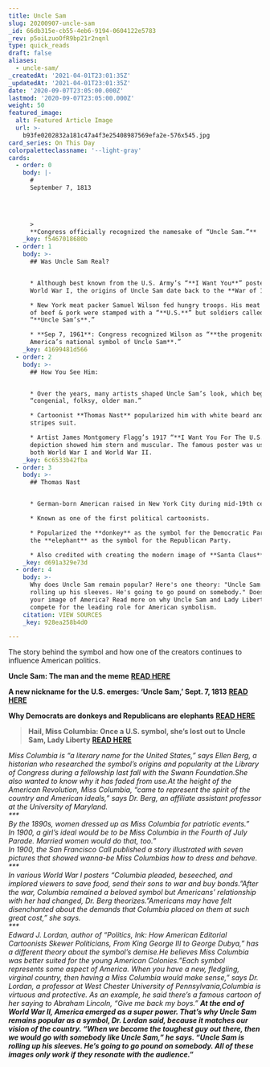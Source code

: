 ```yaml
---
title: Uncle Sam
slug: 20200907-uncle-sam
_id: 66db315e-cb55-4eb6-9194-0604122e5783
_rev: p5oiLzuoOfR9bp21r2nqnl
type: quick_reads
draft: false
aliases:
  - uncle-sam/
_createdAt: '2021-04-01T23:01:35Z'
_updatedAt: '2021-04-01T23:01:35Z'
date: '2020-09-07T23:05:00.000Z'
lastmod: '2020-09-07T23:05:00.000Z'
weight: 50
featured_image:
  alt: Featured Article Image
  url: >-
    b93fe0202832a181c47a4f3e25408987569efa2e-576x545.jpg
card_series: On This Day
colorpaletteclassname: '--light-gray'
cards:
  - order: 0
    body: |-
      #   
      September 7, 1813  
        
        


      >   
      **Congress officially recognized the namesake of “Uncle Sam.”**
    _key: f5467018680b
  - order: 1
    body: >-
      ## Was Uncle Sam Real?


      * Although best known from the U.S. Army’s “**I Want You**” posters of
      World War I, the origins of Uncle Sam date back to the **War of 1812**.

      * New York meat packer Samuel Wilson fed hungry troops. His meat barrels
      of beef & pork were stamped with a “**U.S.**” but soldiers called it
      “**Uncle Sam’s**.”

      * **Sep 7, 1961**: Congress recognized Wilson as “**the progenitor of
      America’s national symbol of Uncle Sam**.”
    _key: 41699481d566
  - order: 2
    body: >-
      ## How You See Him:


      * Over the years, many artists shaped Uncle Sam’s look, which began as a
      “congenial, folksy, older man.”

      * Cartoonist **Thomas Nast** popularized him with white beard and stars &
      stripes suit.

      * Artist James Montgomery Flagg’s 1917 “**I Want You For The U.S. Army**”
      depiction showed him stern and muscular. The famous poster was used during
      both World War I and World War II.
    _key: 6c6533b42fba
  - order: 3
    body: >-
      ## Thomas Nast


      * German-born American raised in New York City during mid-19th century.

      * Known as one of the first political cartoonists.

      * Popularized the **donkey** as the symbol for the Democratic Party and
      the **elephant** as the symbol for the Republican Party.

      * Also credited with creating the modern image of **Santa Claus**.
    _key: d691a329e73d
  - order: 4
    body: >-
      Why does Uncle Sam remain popular? Here's one theory: "Uncle Sam is
      rolling up his sleeves. He's going to go pound on somebody." Does that fit
      your image of America? Read more on why Uncle Sam and Lady Liberty both
      compete for the leading role for American symbolism.
    citation: VIEW SOURCES
    _key: 928ea258b4d0

---
```

The story behind the symbol and how one of the creators continues to influence American politics.

**Uncle Sam: The man and the meme** [**READ HERE**](https://americanhistory.si.edu/blog/2013/09/uncle-sam-the-man-and-the-meme-the-origins-of-uncle-sam.html)

**A new nickname for the U.S. emerges: ‘Uncle Sam,’ Sept. 7, 1813** [**READ HERE**](https://www.politico.com/story/2017/09/07/a-new-nickname-for-the-us-emerges-uncle-sam-sept-7-1813-242299)

**Why Democrats are donkeys and Republicans are elephants** [**READ HERE**](https://www.cnn.com/style/article/why-democrats-are-donkeys-republicans-are-elephants-artsy/index.html)

> **Hail, Miss Columbia: Once a U.S. symbol, she’s lost out to Uncle Sam, Lady Liberty** [**READ HERE**](http://www.post-gazette.com/ae/2008/03/18/Hail-Miss-Columbia-Once-a-U-S-symbol-she-s-lost-out-to-Uncle-Sam-Lady-Liberty/stories/200803180240)  
  
  
  
_Miss Columbia is “a literary name for the United States,” says Ellen Berg, a historian who researched the symbol’s origins and popularity at the Library of Congress during a fellowship last fall with the Swann Foundation.She also wanted to know why it has faded from use.At the height of the American Revolution, Miss Columbia, “came to represent the spirit of the country and American ideals,” says Dr. Berg, an affiliate assistant professor at the University of Maryland._  
_***_  
_By the 1890s, women dressed up as Miss Columbia for patriotic events.”_  
_In 1900, a girl’s ideal would be to be Miss Columbia in the Fourth of July Parade. Married women would do that, too.”_  
_In 1900, the San Francisco Call published a story illustrated with seven pictures that showed wanna-be Miss Columbias how to dress and behave._  
_***_  
_In various World War I posters “Columbia pleaded, beseeched, and implored viewers to save food, send their sons to war and buy bonds.”After the war, Columbia remained a beloved symbol but Americans’ relationship with her had changed, Dr. Berg theorizes.”Americans may have felt disenchanted about the demands that Columbia placed on them at such great cost,” she says._  
_***_  
_Edward J. Lordan, author of “Politics, Ink: How American Editorial Cartoonists Skewer Politicians, From King George III to George Dubya,” has a different theory about the symbol’s demise.He believes Miss Columbia was better suited for the young American Colonies.”Each symbol represents some aspect of America. When you have a new, fledgling, virginal country, then having a Miss Columbia would make sense,” says Dr. Lordan, a professor at West Chester University of Pennsylvania,Columbia is virtuous and protective. As an example, he said there’s a famous cartoon of her saying to Abraham Lincoln, “Give me back my boys.”_ **_At the end of World War II, America emerged as a super power. That’s why Uncle Sam remains popular as a symbol, Dr. Lordan said, because it matches our vision of the country. “When we become the toughest guy out there, then we would go with somebody like Uncle Sam,” he says. “Uncle Sam is rolling up his sleeves. He’s going to go pound on somebody. All of these images only work if they resonate with the audience.”_**